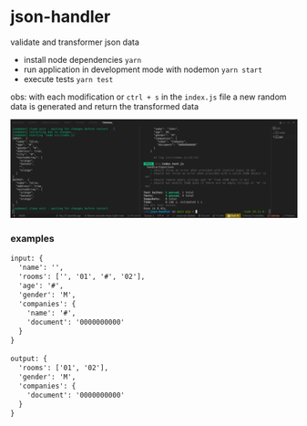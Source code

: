 # json-handler

validate and transformer json data

- install node dependencies `yarn`
- run application in development mode with nodemon `yarn start`
- execute tests `yarn test`

obs: with each modification or `ctrl + s` in the `index.js` file a new random data is generated and return the transformed data

![alt text](results.png)

### examples
```
input: {
  'name': '',
  'rooms': ['', '01', '#', '02'],
  'age': '#',
  'gender': 'M',
  'companies': {
    'name': '#',
    'document': '0000000000'
  }
}

output: {
  'rooms': ['01', '02'],
  'gender': 'M',
  'companies': {
    'document': '0000000000'
  }
}
```
